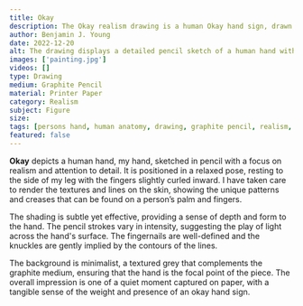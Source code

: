```yaml
---
title: Okay
description: The Okay realism drawing is a human Okay hand sign, drawn with graphite pencil.
author: Benjamin J. Young
date: 2022-12-20
alt: The drawing displays a detailed pencil sketch of a human hand with a gentle curvature of the fingers and intricate line work that captures the texture of the skin.
images: ['painting.jpg']
videos: []
type: Drawing
medium: Graphite Pencil
material: Printer Paper
category: Realism
subject: Figure
size: 
tags: [persons hand, human anatomy, drawing, graphite pencil, realism, figure art]
featured: false
---
```


**Okay** depicts a human hand, my hand, sketched in pencil with a focus on realism and attention to detail. It is positioned in a relaxed pose, resting to the side of my leg with the fingers slightly curled inward. I have taken care to render the textures and lines on the skin, showing the unique patterns and creases that can be found on a person’s palm and fingers.

The shading is subtle yet effective, providing a sense of depth and form to the hand. The pencil strokes vary in intensity, suggesting the play of light across the hand's surface. The fingernails are well-defined and the knuckles are gently implied by the contours of the lines.

The background is minimalist, a textured grey that complements the graphite medium, ensuring that the hand is the focal point of the piece. The overall impression is one of a quiet moment captured on paper, with a tangible sense of the weight and presence of an okay hand sign.